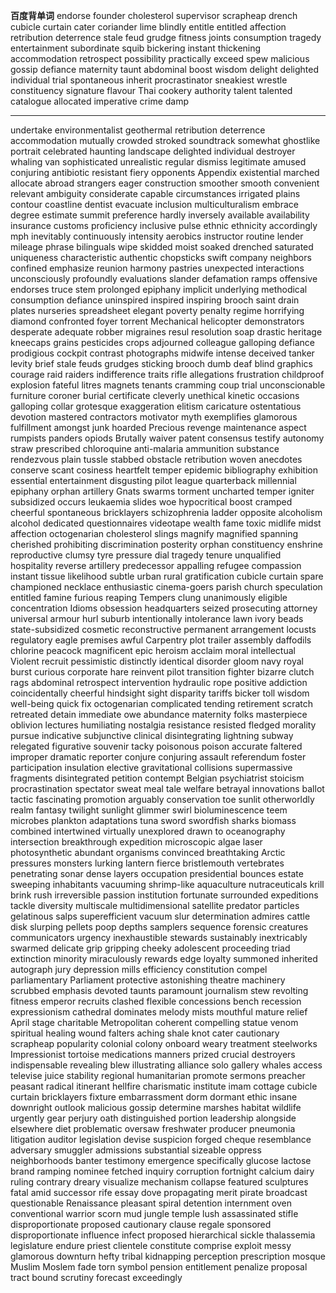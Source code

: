 **百度背单词**
endorse
founder
cholesterol
supervisor
scrapheap
drench
cubicle
curtain
cater
coriander
lime
blindly
entitle
entitled
affection
retribution
deterrence
stale
feud
grudge
fitness
joints
consumption
tragedy
entertainment
subordinate
squib
bickering
instant
thickening
accommodation
retrospect
possibility
practically
exceed
spew
malicious
gossip
defiance
maternity
taunt
abdominal
boost
wisdom
delight
delighted
individual
trial
spontaneous
inherit
procrastinator
sneakiest
wrestle
constituency
signature
flavour
Thai
cookery
authority
talent
talented
catalogue
allocated
imperative
crime
damp

-----
undertake
environmentalist
geothermal
retribution
deterrence
accommodation
mutually
crowded
stroked
soundtrack
somewhat
ghostlike
portrait
celebrated
haunting
landscape
delighted
individual
destroyer
whaling
van
sophisticated
unrealistic
regular
dismiss
legitimate
amused
conjuring
antibiotic
resistant
fiery
opponents
Appendix
existential
marched
allocate
abroad
strangers
eager
construction
smoother
smooth
convenient
relevant
ambiguity
considerate
capable
circumstances
irrigated
plains
contour
coastline
dentist
evacuate
inclusion
multiculturalism
embrace
degree
estimate
summit
preference
hardly
inversely
available
availability
insurance
customs
proficiency
inclusive
pulse
ethnic
ethnicity
accordingly
mph
inevitably
continuously
intensity
aerobics
instructor
routine
lender
mileage
phrase
bilinguals
wipe
skidded
moist
soaked
drenched
saturated
uniqueness
characteristic
authentic
chopsticks
swift
company
neighbors
confined
emphasize
reunion
harmony
pastries
unexpected
interactions
unconsciously
profoundly
evaluations
slander
defamation
ramps
offensive
endorses
truce
stem
prolonged
epiphany
implicit
underlying
methodical
consumption
defiance
uninspired
inspired
inspiring
brooch
saint
drain
plates
nurseries
spreadsheet
elegant
poverty
penalty
regime
horrifying
diamond
confronted
foyer
torrent
Mechanical
helicopter
demonstrators
desperate
adequate
robber
migraines
resul
resolution
soap
drastic
heritage
kneecaps
grains
pesticides
crops
adjourned
colleague
galloping
defiance
prodigious
cockpit
contrast
photographs
midwife
intense
deceived
tanker
levity
brief
stale
feuds
grudges
sticking
brooch
dumb
deaf
blind
graphics
courage
raid
raiders
indifference
traits
rifle
allegations
frustration
childproof
explosion
fateful
litres
magnets
tenants
cramming
coup
trial
unconscionable
furniture
coroner
burial
certificate
cleverly
unethical
kinetic
occasions
galloping
collar
grotesque
exaggeration
elitism
caricature
ostentatious
devotion
mastered
contractors
motivator
myth
exemplifies
glamorous
fulfillment
amongst
junk
hoarded
Precious
revenge
maintenance
aspect
rumpists
panders
opiods
Brutally
waiver
patent 
consensus
testify
autonomy
straw
prescribed
chloroquine
anti-malaria
ammunition
substance
rendezvous
plain
tussle
stabbed
obstacle
retribution
woven
anecdotes
conserve
scant
cosiness
heartfelt
temper
epidemic
bibliography
exhibition
essential
entertainment
disgusting
pilot
league
quarterback
millennial
epiphany
orphan
artillery
Gnats
swarms
torment
uncharted
temper
igniter
subsidized
occurs
leukaemia
slides
woe
hypocritical
boost
cramped
cheerful
spontaneous
bricklayers
schizophrenia
ladder
opposite
alcoholism
alcohol
dedicated
questionnaires
videotape
wealth
fame
toxic
midlife
midst
affection
octogenarian
cholesterol
slings
magnify
magnified
spanning
cherished
prohibiting
discrimination
posterity
orphan
constituency
enshrine
reproductive
clumsy
tyre
pressure
dial
tragedy
tenure
unqualified
hospitality
reverse
artillery
predecessor
appalling
refugee
compassion
instant
tissue
likelihood
subtle
urban
rural
gratification
cubicle
curtain
spare
championed
necklace
enthusiastic
cinema-goers
parish
church
speculation
entitled
famine
furious
reaping
Tempers
clung
unanimously
eligible
concentration
Idioms
obsession
headquarters
seized
prosecuting
attorney
universal
armour
hurl
suburb
intentionally
intolerance
lawn
ivory
beads
state-subsidized
cosmetic
reconstructive
permanent
arrangement
locusts
regulatory
eagle
premises
awful
Carpentry
plot
trailer
assembly
daffodils
chlorine
peacock
magnificent
epic
heroism
acclaim
moral
intellectual
Violent
recruit
pessimistic
distinctly
identical
disorder
gloom
navy
royal
burst
curious
corporate
hare
reinvent
pilot
transition
fighter
bizarre
clutch
rags
abdominal
retrospect
intervention
hydraulic
rope
positive
addiction
coincidentally
cheerful
hindsight
sight
disparity
tariffs
bicker
toll
wisdom
well-being
quick fix
octogenarian
complicated
tending
retirement
scratch
retreated
detain
immediate
owe
abundance
maternity
folks
masterpiece
oblivion
lectures
humiliating
nostalgia
resistance
resisted
fledged
morality
pursue
indicative
subjunctive
clinical
disintegrating
lightning
subway
relegated
figurative
souvenir
tacky
poisonous
poison
accurate
faltered
improper
dramatic
reporter
conjure
conjuring
assault
referendum
foster
participation
insulation
elective
gravitational
collisions
supermassive
fragments
disintegrated
petition
contempt
Belgian
psychiatrist
stoicism
procrastination
spectator
sweat
meal
tale
welfare
betrayal
innovations
ballot
tactic
fascinating
promotion
arguably
conservation
toe
sunlit
otherworldly
realm
fantasy
twilight
sunlight
glimmer
swirl
bioluminescence
teem
microbes
plankton
adaptations
tuna
sword
swordfish
sharks
biomass
combined
intertwined
virtually
unexplored
drawn to
oceanography
intersection
breakthrough
expedition
microscopic
algae
laser
photosynthetic
abundant
organisms
convinced
breathtaking
Arctic
pressures
monsters
lurking
lantern
fierce
bristlemouth
vertebrates
penetrating
sonar
dense
layers
occupation
presidential
bounces
estate
sweeping
inhabitants
vacuuming
shrimp-like
aquaculture
nutraceuticals
krill
brink
rush
irreversible
passion
institution
fortunate
surrounded
expeditions
tackle
diversity
multiscale
multidimensional
satellite
predator
particles
gelatinous
salps
superefficient
vacuum
slur
determination
admires
cattle
disk
slurping
pellets
poop
depths
samplers
sequence
forensic
creatures
communicators
urgency
inexhaustible
stewards
sustainably
inextricably
swarmed
delicate
grip
gripping
cheeky
adolescent
proceeding
triad
extinction
minority
miraculously
rewards
edge
loyalty
summoned
inherited
autograph
jury
depression
mills
efficiency
constitution
compel
parliamentary
Parliament
protective
astonishing
theatre
machinery
scrubbed
emphasis
devoted
taunts
paramount
journalism
stew
revolting
fitness
emperor
recruits
clashed
flexible
concessions
bench
recession
expressionism
cathedral
dominates
melody
mists
mouthful
mature
relief
April
stage
charitable
Metropolitan
coherent
compelling
statue
venom
spiritual
healing
wound
falters
aching
shale
knot
cater
cautionary
scrapheap
popularity
colonial
colony
onboard
weary
treatment
steelworks
Impressionist
tortoise
medications
manners
prized
crucial
destroyers
indispensable
revealing
blew
illustrating
alliance
solo
gallery
whales
access
televise
juice
stability
regional
humanitarian
promote
sermons
preacher
peasant
radical
itinerant
hellfire
charismatic
institute
imam
cottage
cubicle
curtain
bricklayers
fixture
embarrassment
dorm
dormant
ethic
insane
downright
outlook
malicious
gossip
determine
marshes
habitat
wildlife
urgently
gear
perjury
oath
distinguished
portion
leadership
alongside
elsewhere
diet
problematic
oversaw
freshwater
producer
pneumonia
litigation
auditor
legislation
devise
suspicion
forged
cheque
resemblance
adversary
smuggler
admissions
substantial
sizeable
oppress
neighborhoods
banter
testimony
emergence
specifically
glucose
lactose
brand
ramping
nominee
fetched
inquiry
corruption
fortnight
calcium
dairy
ruling
contrary
dreary
visualize
mechanism
collapse
featured
sculptures
fatal
amid
successor
rife
essay
dove
propagating
merit
pirate
broadcast
questionable
Renaissance
pleasant
spiral
detention
internment
oven
conventional
warrior
scorn
mud
jungle
temple
lush
assassinated
stifle
disproportionate
proposed
cautionary
clause
regale
sponsored
disproportionate
influence
infect
proposed
hierarchical
sickle
thalassemia
legislature
endure
priest
clientele
constitute
comprise
exploit
messy
glamorous
downturn
hefty
tribal
kidnapping
perception
prescription
mosque
Muslim
Moslem
fade
torn
symbol
pension
entitlement
penalize
proposal
tract
bound
scrutiny
forecast
exceedingly